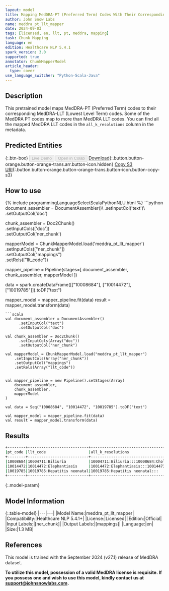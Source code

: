 ```yaml
---
layout: model
title: Mapping MedDRA-PT (Preferred Term) Codes With Their Corresponding MedDRA-LLT (Lowest Level Term) Codes
author: John Snow Labs
name: meddra_pt_llt_mapper
date: 2024-09-03
tags: [licensed, en, llt, pt, meddra, mapping]
task: Chunk Mapping
language: en
edition: Healthcare NLP 5.4.1
spark_version: 3.0
supported: true
annotator: ChunkMapperModel
article_header:
  type: cover
use_language_switcher: "Python-Scala-Java"
---
```


## Description

This pretrained model maps MedDRA-PT (Preferred Term) codes to their corresponding MedDRA-LLT (Lowest Level Term) codes. Some of the MedDRA PT codes map to more than MedDRA LLT codes. You can find all the mapped MedDRA LLT codes in the `all_k_resolutions` column in the metadata.

## Predicted Entities



{:.btn-box}
<button class="button button-orange" disabled>Live Demo</button>
<button class="button button-orange" disabled>Open in Colab</button>
[Download](https://s3.amazonaws.com/auxdata.johnsnowlabs.com/clinical/models/meddra_pt_llt_mapper_en_5.4.1_3.0_1725381492424.zip){:.button.button-orange.button-orange-trans.arr.button-icon.hidden}
[Copy S3 URI](s3://auxdata.johnsnowlabs.com/clinical/models/meddra_pt_llt_mapper_en_5.4.1_3.0_1725381492424.zip){:.button.button-orange.button-orange-trans.button-icon.button-copy-s3}

## How to use



<div class="tabs-box" markdown="1">
{% include programmingLanguageSelectScalaPythonNLU.html %}
```python
document_assembler = DocumentAssembler()\
      .setInputCol('text')\
      .setOutputCol('doc')

chunk_assembler = Doc2Chunk()\
      .setInputCols(['doc'])\
      .setOutputCol('ner_chunk')
 
mapperModel = ChunkMapperModel.load('meddra_pt_llt_mapper')\
    .setInputCols(["ner_chunk"])\
    .setOutputCol("mappings")\
    .setRels(["llt_code"])


mapper_pipeline = Pipeline(stages=[
    document_assembler,
    chunk_assembler,
    mapperModel
])

data = spark.createDataFrame([["10008684"], ["10014472"], ["10019785"]]).toDF("text")

mapper_model = mapper_pipeline.fit(data)
result = mapper_model.transform(data)
```
```scala
val document_assembler = DocumentAssembler()
      .setInputCol("text")
      .setOutputCol("doc")

val chunk_assembler = Doc2Chunk()
      .setInputCols(Array("doc"))
      .setOutputCol("ner_chunk")
 
val mapperModel = ChunkMapperModel.load("meddra_pt_llt_mapper")
    .setInputCols(Array("ner_chunk"))
    .setOutputCol("mappings")
    .setRels(Array("llt_code"))


val mapper_pipeline = new Pipeline().setStages(Array(
    document_assembler,
    chunk_assembler,
    mapperModel
)

val data = Seq("10008684", "10014472", "10019785").toDF("text")

val mapper_model = mapper_pipeline.fit(data)
val result = mapper_model.transform(data)
```
</div>

## Results

```bash
+--------+---------------------------+--------------------------------------------------------------+
|pt_code |llt_code                   |all_k_resolutions                                             |
+--------+---------------------------+--------------------------------------------------------------+
|10008684|10004711:Biliuria          |10004711:Biliuria:::10008684:Choluria:::10046617:Urine bilious|
|10014472|10014472:Elephantiasis     |10014472:Elephantiasis:::10014473:Elephantiasis of eyelid     |
|10019785|10019785:Hepatitis neonatal|10019785:Hepatitis neonatal:::                                |
+--------+---------------------------+--------------------------------------------------------------+
```

{:.model-param}
## Model Information

{:.table-model}
|---|---|
|Model Name:|meddra_pt_llt_mapper|
|Compatibility:|Healthcare NLP 5.4.1+|
|License:|Licensed|
|Edition:|Official|
|Input Labels:|[ner_chunk]|
|Output Labels:|[mappings]|
|Language:|en|
|Size:|1.3 MB|

## References

This model is trained with the September 2024 (v27.1) release of MedDRA dataset.

**To utilize this model, possession of a valid MedDRA license is requisite. If you possess one and wish to use this model, kindly contact us at support@johnsnowlabs.com.**